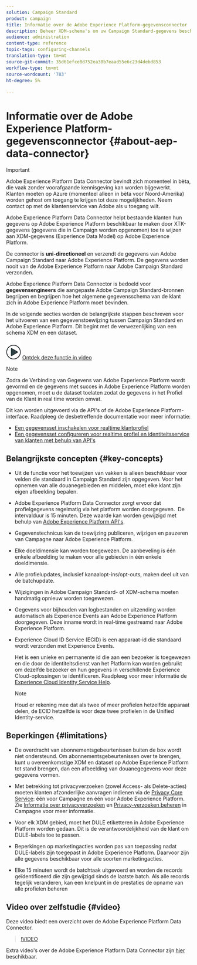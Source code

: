 ```yaml
---
solution: Campaign Standard
product: campaign
title: Informatie over de Adobe Experience Platform-gegevensconnector
description: Beheer XDM-schema's om uw Campaign Standard-gegevens beschikbaar te maken op Adobe Experience Platform.
audience: administration
content-type: reference
topic-tags: configuring-channels
translation-type: tm+mt
source-git-commit: 35d61efce8d752ea30b7eaad55e6c23d4debd853
workflow-type: tm+mt
source-wordcount: '783'
ht-degree: 5%

---
```



# Informatie over de Adobe Experience Platform-gegevensconnector {#about-aep-data-connector}

>[!IMPORTANT]
>
>Adobe Experience Platform Data Connector bevindt zich momenteel in bèta, die vaak zonder voorafgaande kennisgeving kan worden bijgewerkt. Klanten moeten op Azure (momenteel alleen in bèta voor Noord-Amerika) worden gehost om toegang te krijgen tot deze mogelijkheden. Neem contact op met de klantenservice van Adobe als u toegang wilt.

Adobe Experience Platform Data Connector helpt bestaande klanten hun gegevens op Adobe Experience Platform beschikbaar te maken door XTK-gegevens (gegevens die in Campaign worden opgenomen) toe te wijzen aan XDM-gegevens (Experience Data Model) op Adobe Experience Platform.

De connector is **uni-directioneel** en verzendt de gegevens van Adobe Campaign Standard naar Adobe Experience Platform. De gegevens worden nooit van de Adobe Experience Platform naar Adobe Campaign Standard verzonden.

Adobe Experience Platform Data Connector is bedoeld voor **gegevensengineers** die aangepaste Adobe Campaign Standard-bronnen begrijpen en begrijpen hoe het algemene gegevensschema van de klant zich in Adobe Experience Platform moet bevinden.

In de volgende secties worden de belangrijkste stappen beschreven voor het uitvoeren van een gegevenstoewijzing tussen Campaign Standard en Adobe Experience Platform. Dit begint met de verwezenlijking van een schema XDM en een dataset.

![](assets/do-not-localize/how-to-video.png) [Ontdek deze functie in video](#video)

>[!NOTE]
>Zodra de Verbinding van Gegevens van Adobe Experience Platform wordt gevormd en de gegevens met succes in Adobe Experience Platform worden opgenomen, moet u de dataset toelaten zodat de gegevens in het Profiel van de Klant in real time worden omvat.
>
>Dit kan worden uitgevoerd via de API&#39;s of de Adobe Experience Platform-interface. Raadpleeg de desbetreffende documentatie voor meer informatie:
>
>* [Een gegevensset inschakelen voor realtime klantprofiel](https://docs.adobe.com/content/help/en/experience-platform/rtcdp/datasets/dataset.html)
>* [Een gegevensset configureren voor realtime profiel en identiteitsservice van klanten met behulp van API&#39;s](https://docs.adobe.com/content/help/en/experience-platform/catalog/api/getting-started.html)


## Belangrijkste concepten {#key-concepts}

* Uit de functie voor het toewijzen van vakken is alleen beschikbaar voor velden die standaard in Campaign Standard zijn opgegeven. Voor het opnemen van alle douanegebieden en middelen, moet elke klant zijn eigen afbeelding bepalen.

* Adobe Experience Platform Data Connector zorgt ervoor dat profielgegevens regelmatig via het platform worden doorgegeven. &#x200B; De intervalduur is 15 minuten. Deze waarde kan worden gewijzigd met behulp van [Adobe Experience Platform API&#39;s](https://docs.adobe.com/content/help/en/experience-platform/ingestion/home.html).

* Gegevenstechnicus kan de toewijzing publiceren, wijzigen en pauzeren van Campagne naar Adobe Experience Platform.

* Elke doeldimensie kan worden toegewezen. De aanbeveling is één enkele afbeelding te maken voor alle gebieden in één enkele doeldimensie.

* Alle profielupdates, inclusief kanaalopt-ins/opt-outs, maken deel uit van de batchupdate.

* Wijzigingen in Adobe Campaign Standard- of XDM-schema moeten handmatig opnieuw worden toegewezen. &#x200B;

* Gegevens voor bijhouden van logbestanden en uitzending worden automatisch als Experience Events aan Adobe Experience Platform doorgegeven. Deze inname wordt in real-time gestreamd naar Adobe Experience Platform.

* Experience Cloud ID Service (ECID) is een apparaat-id die standaard wordt verzonden met Experience Events.

   Het is een unieke en permanente id die aan een bezoeker is toegewezen en die door de identiteitsdienst van het Platform kan worden gebruikt om dezelfde bezoeker en hun gegevens in verschillende Experience Cloud-oplossingen te identificeren. Raadpleeg voor meer informatie de [Experience Cloud Identity Service Help](https://docs.adobe.com/content/help/en/id-service/using/home.html).

   >[!NOTE]
   >
   >Houd er rekening mee dat als twee of meer profielen hetzelfde apparaat delen, de ECID hetzelfde is voor deze twee profielen in de Unified Identity-service.

## Beperkingen {#limitations}

* De overdracht van abonnementsgebeurtenissen buiten de box wordt niet ondersteund. Om abonnementsgebeurtenissen over te brengen, kunt u overeenkomstige XDM en dataset op Adobe Experience Platform tot stand brengen, dan een afbeelding van douanegegevens voor deze gegevens vormen.

* Met betrekking tot privacyverzoeken (zowel Access- als Delete-acties) moeten klanten afzonderlijke aanvragen indienen via de [Privacy Core Service](https://docs.adobe.com/content/help/en/experience-platform/privacy/home.html#how-to-use-privacy-service-to-manage-privacy-job-requests): één voor Campagne en één voor Adobe Experience Platform. Zie [Informatie over privacyverzoeken](https://experienceleague.adobe.com/docs/campaign-standard/using/getting-started/privacy/privacy-requests.html?lang=nl#getting-started) en [Privacy-verzoeken beheren](https://helpx.adobe.com/nl/campaign/kb/acs-privacy.html#ManagingPrivacyRequests) in Campagne voor meer informatie.

* Voor elk XDM gebied, moet het DULE etiketteren in Adobe Experience Platform worden gedaan. Dit is de verantwoordelijkheid van de klant om DULE-labels toe te passen.

* Beperkingen op marketingacties worden pas van toepassing nadat DULE-labels zijn toegepast in Adobe Experience Platform. Daarvoor zijn alle gegevens beschikbaar voor alle soorten marketingacties.

* Elke 15 minuten wordt de batchtaak uitgevoerd en worden de records geïdentificeerd die zijn gewijzigd sinds de laatste batch. Als alle records tegelijk veranderen, kan een knelpunt in de prestaties de opname van alle profielen beheren

## Video over zelfstudie {#video}

Deze video biedt een overzicht over de Adobe Experience Platform Data Connector.

>[!VIDEO](https://video.tv.adobe.com/v/27304?quality=12&captions=eng)

Extra video&#39;s over de Adobe Experience Platform Data Connector zijn [hier](https://docs.adobe.com/content/help/nl-NL/campaign-learn/campaign-standard-tutorials/administrating/adobe-experience-platform-data-connector/understanding-the-adobe-experience-platform-data-connector.html) beschikbaar.
